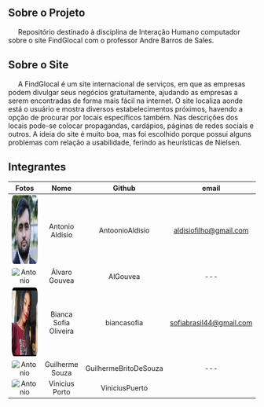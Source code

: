 ## Sobre o Projeto
<p style="text-indent: 20px; text-align: = justify"> Repositório destinado à disciplina de Interação Humano computador sobre o site FindGlocal com o professor Andre Barros de Sales.</p>

## Sobre o Site 
<p style="text-indent: 20px; text-align: = justify"> A FindGlocal é um site internacional de serviços, em que as empresas podem divulgar seus negócios gratuitamente, ajudando as empresas a serem encontradas de forma mais fácil na internet. O site localiza aonde está o usuário e mostra diversos estabelecimentos próximos, havendo a opção de procurar por locais específicos também. Nas descrições dos locais pode-se colocar propagandas, cardápios, páginas de redes sociais e outros. A ideia do site é muito boa, mas foi escolhido porque possui alguns problemas com relação a usabilidade, ferindo as heurísticas de Nielsen. </p>

## Integrantes 



| Fotos |Nome | Github | email |
| :---: | :---:  | :---: | :---: |
|<img width="150px" height = "140px"  style="border-radius:10%" src="./assets/Integrantes/Antonio.png" alt="Antonio">| Antonio Aldísio | AntoonioAldisio | aldisiofilho@gmail.com |
|<img width="150px" height = "140px"  style="border-radius:10%" src="https://github.com/AlGouvea.png" alt="Antonio">|Álvaro  Gouvea| AlGouvea | --- | 
|<img width="150px" height = "140px"  style="border-radius:10%" src="./assets/Integrantes/sofia.jpeg" alt="Sofia">|Bianca Sofia  Oliveira|  biancasofia | sofiabrasil44@gmail.com | 
|<img width="150px" height = "140px"  style="border-radius:10%" src="https://github.com/GuilhermeBritoDeSouza.png" alt="Antonio">|Guilherme  Souza |  GuilhermeBritoDeSouza | --- | 
|<img width="150px" height = "140px"  style="border-radius:10%" src="https://github.com/ViniciusPuerto.png" alt="Antonio">|Vinicius Porto| ViniciusPuerto |  |


